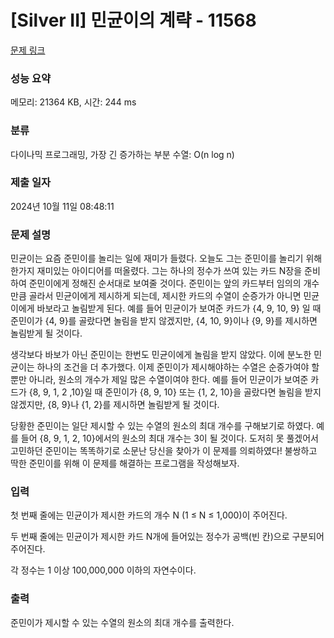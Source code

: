 # [Silver II] 민균이의 계략 - 11568 

[문제 링크](https://www.acmicpc.net/problem/11568) 

### 성능 요약

메모리: 21364 KB, 시간: 244 ms

### 분류

다이나믹 프로그래밍, 가장 긴 증가하는 부분 수열: O(n log n)

### 제출 일자

2024년 10월 11일 08:48:11

### 문제 설명

<p>민균이는 요즘 준민이를 놀리는 일에 재미가 들렸다. 오늘도 그는 준민이를 놀리기 위해 한가지 재미있는 아이디어를 떠올렸다. 그는 하나의 정수가 쓰여 있는 카드 N장을 준비하여 준민이에게 정해진 순서대로 보여줄 것이다. 준민이는 앞의 카드부터 임의의 개수만큼 골라서 민균이에게 제시하게 되는데, 제시한 카드의 수열이 순증가가 아니면 민균이에게 바보라고 놀림받게 된다. 예를 들어 민균이가 보여준 카드가 {4, 9, 10, 9} 일 때 준민이가 {4, 9}를 골랐다면 놀림을 받지 않겠지만, {4, 10, 9}이나 {9, 9}를 제시하면 놀림받게 될 것이다.</p>

<p>생각보다 바보가 아닌 준민이는 한번도 민균이에게 놀림을 받지 않았다. 이에 분노한 민균이는 하나의 조건을 더 추가했다. 이제 준민이가 제시해야하는 수열은 순증가여야 할 뿐만 아니라, 원소의 개수가 제일 많은 수열이여야 한다. 예를 들어 민균이가 보여준 카드가 {8, 9, 1, 2 ,10}일 때 준민이가 {8, 9, 10} 또는 {1, 2, 10}을 골랐다면 놀림을 받지 않겠지만, {8, 9}나 {1, 2}를 제시하면 놀림받게 될 것이다.</p>

<p>당황한 준민이는 일단 제시할 수 있는 수열의 원소의 최대 개수를 구해보기로 하였다. 예를 들어 {8, 9, 1, 2, 10}에서의 원소의 최대 개수는 3이 될 것이다. 도저히 못 풀겠어서 고민하던 준민이는 똑똑하기로 소문난 당신을 찾아가 이 문제를 의뢰하였다! 불쌍하고 딱한 준민이를 위해 이 문제를 해결하는 프로그램을 작성해보자.</p>

### 입력 

 <p>첫 번째 줄에는 민균이가 제시한 카드의 개수 N (1 ≤ N ≤ 1,000)이 주어진다. </p>

<p>두 번째 줄에는 민균이가 제시한 카드 N개에 들어있는 정수가 공백(빈 칸)으로 구분되어 주어진다.</p>

<p>각 정수는 1 이상 100,000,000 이하의 자연수이다.</p>

### 출력 

 <p>준민이가 제시할 수 있는 수열의 원소의 최대 개수를 출력한다.</p>

